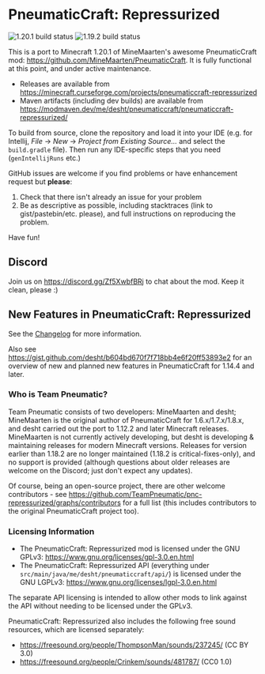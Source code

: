 # PneumaticCraft: Repressurized

![1.20.1 build status](https://github.com/TeamPneumatic/pnc-repressurized/actions/workflows/main.yml/badge.svg?branch=1.20.1)
![1.19.2 build status](https://github.com/TeamPneumatic/pnc-repressurized/actions/workflows/main.yml/badge.svg?branch=1.19.2)

This is a port to Minecraft 1.20.1 of MineMaarten's awesome PneumaticCraft mod: https://github.com/MineMaarten/PneumaticCraft.  It is fully functional at this point, and under active maintenance.

* Releases are available from https://minecraft.curseforge.com/projects/pneumaticcraft-repressurized
* Maven artifacts (including dev builds) are available from https://modmaven.dev/me/desht/pneumaticcraft/pneumaticcraft-repressurized/

To build from source, clone the repository and load it into your IDE (e.g. for Intellij, *File* -> *New* -> *Project from Existing Source...* and select the `build.gradle` file). Then run any IDE-specific steps that you need (``genIntellijRuns`` etc.)

GitHub issues are welcome if you find problems or have enhancement request but **please**:
1. Check that there isn't already an issue for your problem
1. Be as descriptive as possible, including stacktraces (link to gist/pastebin/etc. please), and full instructions on reproducing the problem.

Have fun!

## Discord

Join us on https://discord.gg/Zf5XwbfBRj to chat about the mod.  Keep it clean, please :)

## New Features in PneumaticCraft: Repressurized

See the [Changelog](https://github.com/TeamPneumatic/pnc-repressurized/blob/1.20.1/Changelog.md) for more information.

Also see https://gist.github.com/desht/b604bd670f7f718bb4e6f20ff53893e2 for an overview of new and planned new features in PneumaticCraft for 1.14.4 and later.

### Who is Team Pneumatic?

Team Pneumatic consists of two developers: MineMaarten and desht; MineMaarten is the original author of PneumaticCraft for 1.6.x/1.7.x/1.8.x, and desht carried out the port to 1.12.2 and later Minecraft releases.  MineMaarten is not currently actively developing, but desht is developing & maintaining releases for modern Minecraft versions.  Releases for version earlier than 1.18.2 are no longer maintained (1.18.2 is critical-fixes-only), and no support is provided (although questions about older releases are welcome on the Discord; just don't expect any updates).

Of course, being an open-source project, there are other welcome contributors - see https://github.com/TeamPneumatic/pnc-repressurized/graphs/contributors for a full list (this includes contributors to the original PneumaticCraft project too).

### Licensing Information

* The PneumaticCraft: Repressurized mod is licensed under the GNU GPLv3: https://www.gnu.org/licenses/gpl-3.0.en.html
* The PneumaticCraft: Repressurized API (everything under `src/main/java/me/desht/pneumaticcraft/api/`) is licensed under the GNU LGPLv3: https://www.gnu.org/licenses/lgpl-3.0.en.html

The separate API licensing is intended to allow other mods to link against the API without needing to be licensed under the GPLv3.

PneumaticCraft: Repressurized also includes the following free sound resources, which are licensed separately:
* https://freesound.org/people/ThompsonMan/sounds/237245/ (CC BY 3.0)
* https://freesound.org/people/Crinkem/sounds/481787/ (CC0 1.0)

